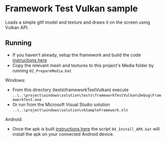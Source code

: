 # Framework Test Vulkan sample

Loads a simple gltf model and texture and draws it on the screen using Vulkan API.

## Running

- If you haven't already, setup the framework and build the code [instructions here](../../README.md)
- Copy the relevant mesh and textures to this project's Media folder by running `02_PrepareMedia.bat`

Windows:
- From this directory (tests\frameworkTestVulkan) execute `..\..\project\windows\solution\tests\frameworkTestVulkan\Debug\FrameworkTest.exe`
- Or run from the Microsoft Visual Studio solution `..\..\project\windows\solution\vkSampleFramework.sln`

Android:
- Once the apk is built [instructions here](../../README.md) the script `04_Install_APK.bat` will install the apk on your connected Android device.
